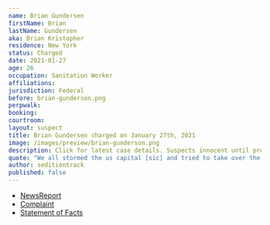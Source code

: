 ```yaml
---
name: Brian Gundersen
firstName: Brian
lastName: Gundersen
aka: Brian Kristopher
residence: New York
status: Charged
date: 2021-01-27
age: 26
occupation: Sanitation Worker
affiliations:
jurisdiction: Federal
before: brian-gunderson.png
perpwalk:
booking:
courtroom:
layout: suspect
title: Brian Gundersen charged on January 27th, 2021
image: /images/preview/brian-gunderson.png
description: Click for latest case details. Suspects innocent until proven guilty.
quote: "We all stormed the us capital [sic] and tried to take over the government"
author: seditiontrack
published: false
---
```


- [NewsReport](https://www.huffpost.com/entry/high-school-varsity-jacket-us-capitol-riot_n_600f365ac5b634dc37378746?63x8)
- [Complaint](https://www.justice.gov/opa/page/file/1361271/download)
- [Statement of Facts](https://www.justice.gov/opa/page/file/1361271/download)
